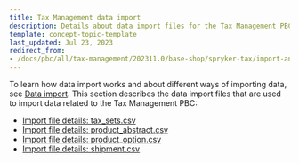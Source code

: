 ```yaml
---
title: Tax Management data import
description: Details about data import files for the Tax Management PBC
template: concept-topic-template
last_updated: Jul 23, 2023
redirect_from:
- /docs/pbc/all/tax-management/202311.0/base-shop/spryker-tax/import-and-export-data/tax-management-data-import.html
---
```



To learn how data import works and about different ways of importing data, see [Data import](/docs/scos/dev/data-import/{{page.version}}/data-import.html). This section describes the data import files that are used to import data related to the Tax Management PBC:

* [Import file details: tax_sets.csv](/docs/pbc/all/tax-management/{{page.version}}/base-shop/import-and-export-data/import-file-details-tax-sets.csv.html)
* [Import file details: product_abstract.csv](/docs/pbc/all/tax-management/{{page.version}}/base-shop/import-and-export-data/import-file-details-product-abstract.csv.html)
* [Import file details: product_option.csv](/docs/pbc/all/tax-management/{{page.version}}/base-shop/import-and-export-data/import-file-details-product-option.csv.html)
* [Import file details: shipment.csv](/docs/pbc/all/tax-management/{{page.version}}/base-shop/import-and-export-data/import-file-details-shipment.csv.html)
